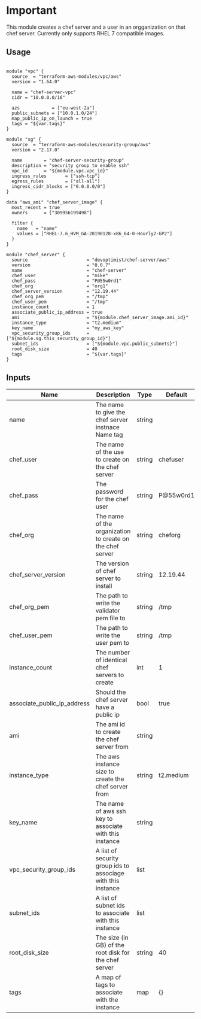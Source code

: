 # Important
This module creates a chef server and a user in an orgganization on that chef server.
Currently only supports RHEL 7 compatible images.

## Usage

```hcl

module "vpc" {
  source  = "terraform-aws-modules/vpc/aws"
  version = "1.64.0"

  name = "chef-server-vpc"
  cidr = "10.0.0.0/16"

  azs            = ["eu-west-2a"]
  public_subnets = ["10.0.1.0/24"]
  map_public_ip_on_launch = true
  tags = "${var.tags}"
}

module "sg" {
  source  = "terraform-aws-modules/security-group/aws"
  version = "2.17.0"

  name        = "chef-server-security-group"
  description = "security group to enable ssh"
  vpc_id      = "${module.vpc.vpc_id}"
  ingress_rules       = ["ssh-tcp"]
  egress_rules        = ["all-all"]
  ingress_cidr_blocks = ["0.0.0.0/0"]
}

data "aws_ami" "chef_server_image" {
  most_recent = true
  owners      = ["309956199498"]

  filter {
    name   = "name"
    values = ["RHEL-7.6_HVM_GA-20190128-x86_64-0-Hourly2-GP2"]
  }
}

module "chef_server" {
  source                      = "devoptimist/chef-server/aws"
  version                     = "0.0.7"
  name                        = "chef-server" 
  chef_user                   = "mike"
  chef_pass                   = "P@55w0rd1"
  chef_org                    = "org1"
  chef_server_version         = "12.19.44"
  chef_org_pem                = "/tmp"
  chef_user_pem               = "/tmp"
  instance_count              = 1
  associate_public_ip_address = true
  ami                         = "${module.chef_server_image.ami_id}"
  instance_type               = "t2.medium"
  key_name                    = "my_aws_key"
  vpc_security_group_ids      = ["${module.sg.this_security_group_id}"]
  subnet_ids                  = ["${module.vpc.public_subnets}"]
  root_disk_size              = 40
  tags                        = "${var.tags}"
}
```

## Inputs

| Name | Description | Type | Default | Required |
|------|-------------|------|---------|----------|
|name|The name to give the chef server instnace Name tag|string||yes|
|chef_user| The name of the use to create on the chef server | string | chefuser | no |
|chef_pass|The password for the chef user | string | P@55w0rd1 | no|
|chef_org|The name of the organization to create on the chef server | string | cheforg | no|
|chef_server_version|The version of chef server to install| string |12.19.44| no|
|chef_org_pem|The path to write the validator pem file to| string |/tmp| no|
|chef_user_pem|The path to write the user pem to| string |/tmp| no|
|instance_count|The number of identical chef servers to create|int|1|no|
|associate_public_ip_address|Should the chef server have a public ip|bool|true|no|
|ami|The ami id to create the chef server from|string||yes|
|instance_type|The aws instance size to create the chef server from|string|t2.medium|no|
|key_name|The name of aws ssh key to associate with this instance|string||yes|
|vpc_security_group_ids|A list of security group ids to associage with this instance|list||yes|
|subnet_ids|A list of subnet ids to associate with this instance|list||yes|
|root_disk_size|The size (in GB) of the root disk for the chef server|string|40|no|
|tags|A map of tags to associate with the instance|map|{}|no|
